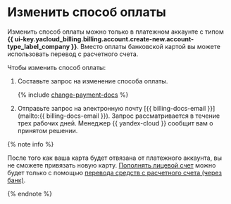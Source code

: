 # Изменить способ оплаты

Изменить способ оплаты можно только в платежном аккаунте с типом **{{ ui-key.yacloud_billing.billing.account.create-new.account-type_label_company }}**. Вместо оплаты банковской картой вы можете использовать перевод с расчетного счета.

Чтобы изменить способ оплаты:

1. Составьте запрос на изменение способа оплаты.


   {% include [change-payment-docs](../_includes/change-payment-docs.md) %}


1. Отправьте запрос на электронную почту [{{ billing-docs-email }}](mailto:{{ billing-docs-email }}). Запрос рассматривается в течение трех рабочих дней. Менеджер {{ yandex-cloud }} сообщит вам о принятом решении.

{% note info %}

После того как ваша карта будет отвязана от платежного аккаунта, вы не сможете привязать новую карту. [Пополнять лицевой счет](../operations/pay-the-bill.md) можно будет только с помощью [перевода средств с расчетного счета (через банк)](../payment/payment-methods-business.md).

{% endnote %}

